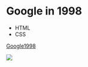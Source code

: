 # Google in 1998

* HTML
* CSS

[Google1998](https://web.archive.org/web/19981202230410if_/http://www.google.com/)

![](https://web.archive.org/web/19990504112211im_/http://www.google.com/google.jpg)

